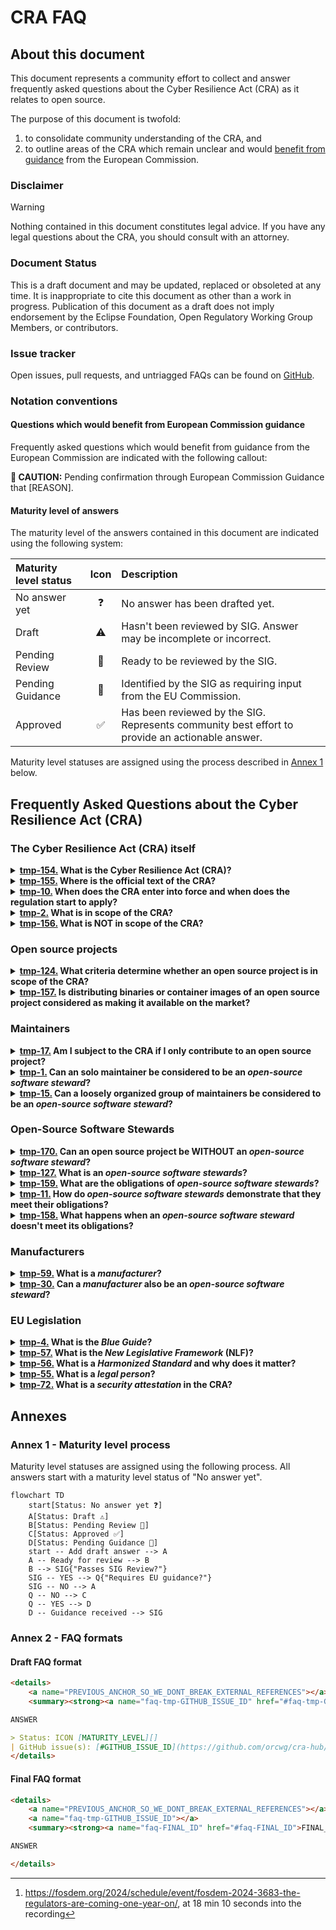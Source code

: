 # CRA FAQ

## About this document

This document represents a community effort to collect and answer frequently asked questions about the Cyber Resilience Act (CRA) as it relates to open source. 

The purpose of this document is twofold:

1. to consolidate community understanding of the CRA, and
2. to outline areas of the CRA which remain unclear and would [benefit from guidance][] from the European Commission.

### Disclaimer

> [!WARNING]
> Nothing contained in this document constitutes legal advice. If you have any legal questions about the CRA, you should consult with an attorney.

### Document Status

This is a draft document and may be updated, replaced or obsoleted at any time. It is inappropriate to cite this document as other than a work in progress. Publication of this document as a draft does not imply endorsement by the Eclipse Foundation, Open Regulatory Working Group Members, or contributors.

### Issue tracker

Open issues, pull requests, and untriagged FAQs can be found on [GitHub](https://github.com/orcwg/cra-hub/labels/FAQ).

### Notation conventions

#### Questions which would benefit from European Commission guidance

Frequently asked questions which would benefit from guidance from the European Commission are indicated with the following callout:

**🛑 CAUTION:** Pending confirmation through European Commission Guidance that [REASON].

#### Maturity level of answers

The maturity level of the answers contained in this document are indicated using the following system:

| Maturity level status | Icon | Description |
| :-------------------- |:----:| :---------- |
| No answer yet         |   ❓  | No answer has been drafted yet. |
| Draft                 |   ⚠️  | Hasn't been reviewed by SIG. Answer may be incomplete or incorrect. |
| Pending Review        |   👀  | Ready to be reviewed by the SIG. |
| Pending Guidance      |   🛑  | Identified by the SIG as requiring input from the EU Commission. |
| Approved              |   ✅  | Has been reviewed by the SIG. Represents community best effort to provide an actionable answer. |

Maturity level statuses are assigned using the process described in [Annex 1](#annex-1) below.


## Frequently Asked Questions about the Cyber Resilience Act (CRA)

### The Cyber Resilience Act (CRA) itself

<details>
    <a name="q-what-is-the-cyber-resilience-act-cra"></a>
    <summary><strong><a name="faq-tmp-154" href="#faq-tmp-154">tmp-154.</a> What is the Cyber Resilience Act (CRA)?</strong></summary>

The Cyber Resilience Act (CRA) is a new EU Regulation that aims to safeguard consumers and businesses who use software or products with digital components. It creates mandatory cybersecurity requirements for manufacturers and retailers that extend throughout the product lifecycle and the whole software supply chain (including all open source dependencies and transitive dependencies) and helps consumers and business identify such products through the [CE mark](https://en.wikipedia.org/wiki/CE_marking).

> Status: ⚠️ [Draft][]
| GitHub issue(s): [#154](https://github.com/orcwg/cra-hub/issues/154)
</details>

<details>
    <a name="q-where-is-the-official-text-of-the-cra"></a>
    <summary><strong><a name="faq-tmp-155" href="#faq-tmp-155">tmp-155.</a> Where is the official text of the CRA?</strong></summary>

The final text of the CRA can be found on [EUR-Lex][CRA] ([English HTML version][CRA HTML]).

> Status: ⚠️ [Draft][]
| GitHub issue(s): [#155](https://github.com/orcwg/cra-hub/issues/155)
</details>


<details>
    <a name="q-when-does-the-cra-enter-into-force-and-when-does-the-regulation-start-to-apply"></a>
    <summary><strong><a name="faq-tmp-10" href="#faq-tmp-10">tmp-10.</a> When does the CRA enter into force and when does the regulation start to apply?</strong></summary>

The CRA enters into force on December 11, 2024. Reporting obligations of manufacturers ([Article 14][]) start to apply on September 11, 2026.
The notification of conformity of assement bodies ([Chapter IV][]) start to apply on June 11, 2026. Everything else starts to apply on December 11, 2027.

```mermaid
%%{init: {'theme':'base'}}%%
gantt
    title CRA Implementation Timeline
    dateFormat  YYYY-MM-DD
    axisFormat %Y-Q%q
    tickInterval 3month

    Drafting phase: 2024-01-01, 2024-11-20
    Publication in the Official Journal of the EU (November 20, 2024): milestone, 2024-11-20, 5m
    Entry into force (December 11, 2024): milestone, 2024-12-11, 5m
    Implementation phase: 2024-12-11, 3y
    Reporting obligations of manufacturers (September 11, 2026): milestone, 2026-09-11, 5m
    Notification of conformity of assement bodies (June 11, 2026): milestone, 2027-06-11, 5m
    All other obligations (December 11, 2027): milestone, 2027-12-11, 5m
    Application phase: 2026-09-11, 2029-06-30
```

> Status: ⚠️ [Draft][]
| GitHub issue(s): [#10](https://github.com/orcwg/cra-hub/issues/10)
</details>

<details>
    <a name="q-what-is-in-scope-of-the-cra"></a>
    <summary><strong><a name="faq-tmp-2" href="#faq-tmp-2">tmp-2.</a> What is in scope of the CRA?</strong></summary>

The following types of product are in scope of the CRA:

- Hardware products (e.g. laptops, smart appliances, mobile phones, network equipment, CPUs, etc.)
- Software products (e.g. operating systems, word processing, games or mobile apps, software libraries, etc.)
- Remote data processing solutions for any of the above, as far as they are necessary for a product to perform its functions (e.g. cloud-based services that allow control of a smart lock at a distance, remote database that backs-up user preferences, etc.)

> Status: ⚠️ [Draft][]
| GitHub issue(s): [#2](https://github.com/orcwg/cra-hub/issues/2)
</details>


<details>
    <a name="q-what-is-not-in-scope-of-the-cra"></a>
    <summary><strong><a name="faq-tmp-156" href="#faq-tmp-156">tmp-156.</a> What is NOT in scope of the CRA?</strong></summary>

The following types of product are NOT in scope of the CRA:

- Products already covered by other regulations or directives: civil aviation equipment ([2018/1139][]), marine equipment ([2014/90][]), medical devices ([2017/745][] and [2017/746][]), motor vehicles ([2019/2144][]), and software as a service (SaaS) ([NIS 2][])
- Products exclusively designed for national security or defence purposes
- Products specifically designed to process classified information

_It is worth noting however, that the intent of the EU legislators is to harmonize the various regulations mentioned above with the CRA in the near future._

> Status: ⚠️ [Draft][]
| GitHub issue(s): [#156](https://github.com/orcwg/cra-hub/issues/156)
</details>


### Open source projects

<details>
    <a name="q-what-criteria-determine-whether-an-open-source-project-is-in-scope-of-the-cra"></a>
    <summary><strong><a name="faq-tmp-124" href="#faq-tmp-124">tmp-124.</a> What criteria determine whether an open source project is in scope of the CRA?</strong></summary>

> Status: ❓ [No answer yet][]
| GitHub issue(s): [#124](https://github.com/orcwg/cra-hub/issues/124)
</details>


<details>
    <a name="q-is-distributing-binaries-or-container-images-of-an-open-source-project-considered-as-making-it-available-on-the-market"></a>
    <summary><strong><a name="faq-tmp-157" href="#faq-tmp-157">tmp-157.</a> Is distributing binaries or container images of an open source project considered as making it available on the market?</strong></summary>

No. Monetization by the original manufacturer is what determines whether a product is made available on the market. As per [Recital 18][], merely supplying open source components isn't indicative of a commercial activity:

> Furthermore, the supply of products with digital elements qualifying as free and open-source software components intended for integration by other manufacturers into their own products with digital elements should be considered to be making available on the market only if the component is monetised by its original manufacturer. […] In addition, the mere presence of regular releases should not in itself lead to the conclusion that a product with digital elements is supplied in the course of a commercial activity.

> Status: ⚠️ [Draft][]
| GitHub issue(s): [#157](https://github.com/orcwg/cra-hub/issues/157)
</details>


### Maintainers

<details>
    <a name="q-am-i-subject-to-the-cra-if-i-only-contribute-to-an-open-source-project"></a>
    <summary><strong><a name="faq-tmp-17" href="#faq-tmp-17">tmp-17.</a> Am I subject to the CRA if I only contribute to an open source project?</strong></summary>

No. Contributions to an open source project are explicitely not in scope of the CRA. See [Recital 18][]: 

> This Regulation does not apply to natural or legal persons who contribute with source code to products with digital elements qualifying as free and open-source software that are not under their responsibility.

> Status: ⚠️ [Draft][]
| GitHub issue(s): [#17](https://github.com/orcwg/cra-hub/issues/17)
</details>


<details>
    <a name="q-can-an-solo-maintainer-be-considered-to-be-an-open-source-software-steward"></a>
    <summary><strong><a name="faq-tmp-1" href="#faq-tmp-1">tmp-1.</a> Can an solo maintainer be considered to be an <em>open-source software steward</em>?</strong></summary>

No. As defined in [Article 3(14)][], an _open-source software steward_ must be a _legal person_ (e.g. a company, an organization, etc.) in contrast with a _natural person_ (i.e. a human being). The obligations of _open-source software stewards_ described in [Article 24][] therefore do not apply to solo maintainers. It is worth noting however, that _natural persons_ are subject to the same obligations as _legal persons_ would be should they monetize their poject.

> Status: ⚠️ [Draft][]
| GitHub issue(s): [#1](https://github.com/orcwg/cra-hub/issues/1)
</details>


<details>
    <a name="q-can-a-loosely-organized-group-of-maintainers-be-considered-to-be-an-open-source-software-steward"></a>
    <summary><strong><a name="faq-tmp-15" href="#faq-tmp-15">tmp-15.</a> Can a loosely organized group of maintainers be considered to be an <em>open-source software steward</em>?</strong></summary>

No. As defined in [Article 3(14)][], an _open-source software steward_ must be a _legal person_, which in the context of the CRA means an legal entity such as a business or nonprofit.

**🛑 CAUTION:** Pending confirmation through European Commission Guidance that _legal persons_ do not include _natural persons_ in the context of the CRA.

> Status: ⚠️ [Draft][]
| GitHub issue(s): [#15](https://github.com/orcwg/cra-hub/issues/15)
</details>


### Open-Source Software Stewards


<details>
    <summary><strong><a name="faq-tmp-170" href="#faq-tmp-170">tmp-170.</a> Can an open source project be WITHOUT an <em>open-source software steward</em>?</strong></summary>

Yes, an open source project can be without an _open-source software steward _. In fact, most open source projets won't have one. It is possible there is no organisation with the purpose or objective of systematically providing support on a sustained basis for the development. If someone (e.g a company) uses code from the project in their product, the company is a manufacturer (as defined in the CRA), but no one becomes a steward based on fact the company uses project code.

> Status: ⚠️ [Draft][]
| GitHub issue(s): [#170](https://github.com/orcwg/cra-hub/issues/170)
</details>


<details>
    <a name="q-what-is-an-open-source-software-steward"></a>
    <summary><strong><a name="faq-tmp-127" href="#faq-tmp-127">tmp-127.</a> What is an <em>open-source software stewards</em>?</strong></summary>

_Open-source software steward_ is a term defined in [Article 3(14)][] of the CRA, to subject specific organisations to a subset of CRA obligations because they exist to support free and open source software that is intended for commercial activities (by others):

> ‘open-source software steward’ means a legal person, other than a manufacturer, that has the purpose or objective of systematically providing support on a sustained basis for the development of specific products with digital elements, qualifying as free and open-source software and intended for commercial activities, and that ensures the viability of those products;

[Recital 19][] states "Open-source software stewards include certain foundations as well as entities that develop and publish free and open-source software in a business context, including not-for-profit entities." At [FOSDEM 2024][FOSDEM24], the European Commission provided three examples of entities the co-legislators had in mind [^EC@FOSDEM24]:

  1. Foundations supporting specific FOSS projects
  2. Companies that build FOSS for their own use but make it public
  3. Not-for-profit entities that develop FOSS

> Status: ⚠️ [Draft][]
| GitHub issue(s): [#127](https://github.com/orcwg/cra-hub/issues/127)
</details>


<details>
    <a name="q-what-are-the-obligations-of-open-source-software-stewards"></a>
    <summary><strong><a name="faq-tmp-159" href="#faq-tmp-159">tmp-159.</a> What are the obligations of <em>open-source software stewards</em>?</strong></summary>

_Open-source software steward_ are subject to a "light-touch and tailor-made regulatory regime" ([Recital 19][]), defined in [Article 24][].

> Status: ⚠️ [Draft][]
| GitHub issue(s): [#159](https://github.com/orcwg/cra-hub/issues/159)
</details>

<details>
    <a name="q-how-do-open-source-software-stewards-demonstrate-that-they-meet-their-obligations"></a>
    <summary><strong><a name="faq-tmp-11" href="#faq-tmp-11">tmp-11.</a> How do <em>open-source software stewards</em> demonstrate that they meet their obligations?</strong></summary>

> Status: ❓ [No answer yet][]
| GitHub issue(s): [#11](https://github.com/orcwg/cra-hub/issues/11)
</details>


<details>
    <a name="q-what-happens-when-an-open-source-software-steward-doesnt-meet-its-obligations"></a>
    <summary><strong><a name="faq-tmp-158" href="#faq-tmp-158">tmp-158.</a> What happens when an <em>open-source software steward</em> doesn't meet its obligations?</strong></summary>

> Status: ❓ [No answer yet][]
| GitHub issue(s): [#158](https://github.com/orcwg/cra-hub/issues/158)
</details>


### Manufacturers

<details>
    <a name="q-what-is-a-manufacturer"></a>
	<summary><strong><a name="faq-tmp-59" href="#faq-tmp-59">tmp-59.</a> What is a <em>manufacturer</em>?</strong></summary>

The term _Manufacturer_ is defined in [Article 3(13)][] of the CRA:
	
> ‘manufacturer’ means a natural or legal person who develops or manufactures products with digital elements or has products with digital elements designed, developed or manufactured, and markets them under its name or trademark, whether for payment, monetisation or free of charge;

> Status: ⚠️ [Draft][]
| GitHub issue(s): [#59](https://github.com/orcwg/cra-hub/issues/59)
</details>


<details>
	<a name="q-can-a-manufacturer-also-be-an-open-source-software-steward"></a>
	<summary><strong><a name="faq-tmp-30" href="#faq-tmp-30">tmp-30.</a> Can a <em>manufacturer</em> also be an <em>open-source software steward</em>?</strong></summary>

Yes, a _manufacturer_ can also be an _open-source software steward_, but it cannot be both the _manufacturer_ and _open-source software steward_ of the same project.

> Status: ⚠️ [Draft][]
| GitHub issue(s): [#30](https://github.com/orcwg/cra-hub/issues/30)
</details>


### EU Legislation

<details>
	<a name="q-what-is-the-blue-guide"></a>
	<summary><strong><a name="faq-tmp-4" href="#faq-tmp-4">tmp-4.</a> What is the <em>Blue Guide</em>?</strong></summary>

The [Blue Guide][] is one of the main reference documents of the European Commission explaining how to implement legislation based on the New Legislative Framework (NLF). Unlike the CRA, the Blue Guide does not have legal force. It predates the CRA and only discusses software as something embedded into a physical product, not as standalone.
For this reason, until an updated version is available, the Blue Guide's guidance should be read in light of the CRA's wider scope and take into account the nuances introduced in the CRA for software. For example, on the concept of "commercial activity", [Recital 18][] CRA provides more specific guidance on "monetisation" and "non-profit organisations" than is available in the Blue Guide's "Making available on the market" section.

> Status: ⚠️ [Draft][]
| GitHub issue(s): [#4](https://github.com/orcwg/cra-hub/issues/4)
</details>


<details>
    <a name="q-what-is-the-new-legislative-framework-nlf"></a>
    <summary><strong><a name="faq-tmp-57" href="#faq-tmp-57">tmp-57.</a> What is the <em>New Legislative Framework</em> (NLF)?</strong></summary>	

> Status: ❓ [No answer yet][]
| GitHub issue(s): [#56](https://github.com/orcwg/cra-hub/issues/56)
</details>


<details>
    <a name="q-what-is-a-harmonized-standard-and-why-does-it-matter"></a>
    <summary><strong><a name="faq-tmp-56" href="#faq-tmp-56">tmp-56.</a> What is a <em>Harmonized Standard</em> and why does it matter?</strong></summary>	

> Status: ❓ [No answer yet][]
| GitHub issue(s): [#56](https://github.com/orcwg/cra-hub/issues/56)
</details>


<details>
	<a name="q-what-is-a-legal-person"></a>
	<summary><strong><a name="faq-tmp-55" href="#faq-tmp-55">tmp-55.</a> What is a <em>legal person</em>?</strong></summary>

In the context of the CRA, a _legal person_ means an legal entity such as a business or nonprofit.

**🛑 CAUTION:** Pending confirmation through European Commission Guidance that _legal persons_ do not include _natural persons_ in the context of the CRA.

> Status: ⚠️ [Draft][]
| GitHub issue(s): [#55](https://github.com/orcwg/cra-hub/issues/55)
</details>

<details>
    <a name="q-what-is-a-security-attestation-in-the-cra"></a>
    <summary><strong><a name="faq-tmp-72" href="#faq-tmp-72">tmp-72.</a> What is a <em>security attestation</em> in the CRA?</strong></summary>

Security attestations in the CRA are an optional extension that do not exist yet. They may exist in the future, should the European Commission choose to establish them, with a legislative process called a "delegated act". Until such time, any resemblence with concepts elsewhere by the name of "attestation" is coincidental and should not restrict their future design in the CRA. For example, the "Secure Software Development Attestation" as a concept in the US is unrelated to the CRA.

> Status: ⚠️ [Draft][]
| GitHub issue(s): [#72](https://github.com/orcwg/cra-hub/issues/72)
</details>

## Annexes

### Annex 1 - Maturity level process

<a name="annex-1"></a>
Maturity level statuses are assigned using the following process. All answers start with a maturity level status of "No answer yet".

```mermaid
flowchart TD
    start[Status: No answer yet ❓]
    A[Status: Draft ⚠️]
    B[Status: Pending Review 👀]
    C[Status: Approved ✅]
    D[Status: Pending Guidance 🛑]
    start -- Add draft answer --> A
    A -- Ready for review --> B
    B --> SIG{"Passes SIG Review?"}
    SIG -- YES --> Q{"Requires EU guidance?"}
    SIG -- NO --> A
    Q -- NO --> C
    Q -- YES --> D
    D -- Guidance received --> SIG
```

### Annex 2 - FAQ formats

#### Draft FAQ format

```md
<details>
    <a name="PREVIOUS_ANCHOR_SO_WE_DONT_BREAK_EXTERNAL_REFERENCES"></a>
    <summary><strong><a name="faq-tmp-GITHUB_ISSUE_ID" href="#faq-tmp-GITHUB_ISSUE_ID">tmp-GITHUB_ISSUE_ID.</a> QUESTION</strong></summary>

ANSWER

> Status: ICON [MATURITY_LEVEL][]
| GitHub issue(s): [#GITHUB_ISSUE_ID](https://github.com/orcwg/cra-hub/issues/GITHUB_ISSUE_ID)
</details>
```

#### Final FAQ format

```md
<details>
    <a name="PREVIOUS_ANCHOR_SO_WE_DONT_BREAK_EXTERNAL_REFERENCES"></a>
    <a name="faq-tmp-GITHUB_ISSUE_ID"></a>
    <summary><strong><a name="faq-FINAL_ID" href="#faq-FINAL_ID">FINAL_ID.</a> QUESTION</strong></summary>

ANSWER

</details>
```

[benefit from guidance]: #questions-which-would-benefit-from-european-commission-guidance
[No answer yet]: #maturity-level-of-answers
[Draft]: #maturity-level-of-answers
[Pending review]: #maturity-level-of-answers
[Pending guidance]: #maturity-level-of-answers
[Approved]: #maturity-level-of-answers

[CRA]: https://eur-lex.europa.eu/eli/reg/2024/2847/oj
[CRA HTML]: https://eur-lex.europa.eu/legal-content/EN/TXT/HTML/?uri=OJ:L_202402847
[Recital 18]: https://eur-lex.europa.eu/legal-content/EN/TXT/HTML/?uri=OJ:L_202402847#rct_18
[Recital 19]: https://eur-lex.europa.eu/legal-content/EN/TXT/HTML/?uri=OJ:L_202402847#rct_19
[Article 3(13)]: https://eur-lex.europa.eu/legal-content/EN/TXT/HTML/?uri=OJ:L_202402847#art_3
[Article 3(14)]: https://eur-lex.europa.eu/legal-content/EN/TXT/HTML/?uri=OJ:L_202402847#art_3
[Article 14]: https://eur-lex.europa.eu/legal-content/EN/TXT/HTML/?uri=OJ:L_202402847#art_14
[Article 24]: https://eur-lex.europa.eu/legal-content/EN/TXT/HTML/?uri=OJ:L_202402847#art_24
[Article 64(10)(b)]: https://eur-lex.europa.eu/legal-content/EN/TXT/HTML/?uri=OJ:L_202402847#art_64
[Chapter IV]: https://eur-lex.europa.eu/legal-content/EN/TXT/HTML/?uri=OJ:L_202402847#cpt_IV

[2014/90]: https://eur-lex.europa.eu/eli/dir/2014/90/oj
[2017/745]: https://eur-lex.europa.eu/eli/reg/2017/745/oj
[2017/746]: https://eur-lex.europa.eu/eli/reg/2017/746/oj
[2018/1139]: https://eur-lex.europa.eu/eli/reg/2018/1139/oj
[2019/2144]: https://eur-lex.europa.eu/eli/reg/2019/2144/oj
[NIS 2]: https://eur-lex.europa.eu/eli/dir/2022/2555/oj

[Blue Guide]: https://eur-lex.europa.eu/legal-content/EN/TXT/HTML/?uri=CELEX:52022XC0629(04)

[^EC@FOSDEM24]: https://fosdem.org/2024/schedule/event/fosdem-2024-3683-the-regulators-are-coming-one-year-on/, at 18 min 10 seconds into the recording
